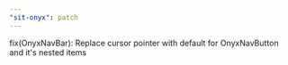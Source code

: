 ```yaml
---
"sit-onyx": patch
---
```


fix(OnyxNavBar): Replace cursor pointer with default for OnyxNavButton and it's nested items
